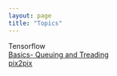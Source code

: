 ```yaml
---
layout: page
title: "Topics"
---
```

  
Tensorflow  
[Basics- Queuing and Treading](https://hotndy.github.io/Notes/TensorFlow-Queuing-and-Threading)  
[pix2pix](https://hotndy.github.io/Notes/TensorFlow-Pix2Pix/)  



